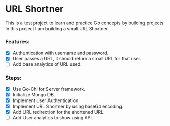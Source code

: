 # URL Shortner

This is a test project to learn and practice Go concepts by building projects. In this project I am building a small URL Shortner.

### Features:
- [x] Authentication with username and password.
- [x] User passes a URL, it should return a small URL for that user.
- [ ] Add base analytics of URL used.

### Steps:
- [x] Use Go-Chi for Server framework.
- [x] Initialize Mongo DB.
- [x] Implement User Authentication.
- [x] Implement URL Shortner by using base64 encoding.
- [x] Add URL redirection for the shortened URL.
- [ ] Add User analytics to show using API.
